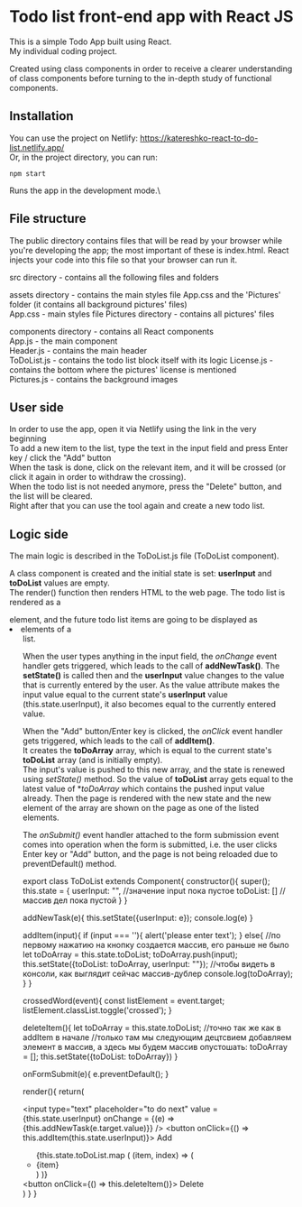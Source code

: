 # Todo list front-end app with React JS  

This is a simple Todo App built using React.  
My individual coding project.  

Created using class components in order to receive a clearer understanding of class components before turning to the in-depth study of functional components.  

## Installation

You can use the project on Netlify: https://katereshko-react-to-do-list.netlify.app/  
Or, in the project directory, you can run:  

`npm start`  

Runs the app in the development mode.\  

## File structure  

The public directory contains files that will be read by your browser while you're developing the app; the most important of these is index.html. React injects your code into this file so that your browser can run it. 

src directory - contains all the following files and folders  

assets directory - contains the main styles file App.css and the 'Pictures' folder (it contains all background pictures' files)    
App.css - main styles file
Pictures directory - contains all pictures' files  

components directory - contains all React components  
App.js - the main component  
Header.js - contains the main header  
ToDoList.js - contains the todo list block itself with its logic
License.js - contains the bottom where the pictures' license is mentioned  
Pictures.js - contains the background images  

## User side  

In order to use the app, open it via Netlify using the link in the very beginning  
To add a new item to the list, type the text in the input field and press Enter key / click the "Add" button  
When the task is done, click on the relevant item, and it will be crossed (or click it again in order to withdraw the crossing).  
When the todo list is not needed anymore, press the "Delete" button, and the list will be cleared.  
Right after that you can use the tool again and create a new todo list.  

## Logic side  

The main logic is described in the ToDoList.js file (ToDoList component).  

A class component is created and the initial state is set: **userInput** and **toDoList** values are empty.  
The render() function then renders HTML to the web page. The todo list is rendered as a <form> element, and the future todo list items are going to be displayed as <li> elements of a <ul> list.   

When the user types anything in the input field, the _onChange_ event handler gets triggered, which leads to the call of **addNewTask()**. The **setState()** is called then and the **userInput** value changes to the value that is currently entered by the user. As the value attribute makes the input value equal to the current state's **userInput** value (this.state.userInput), it also becomes equal to the currently entered value.  

When the "Add" button/Enter key is clicked, the _onClick_ event handler gets triggered, which leads to the call of **addItem()**.  
It creates the **toDoArray** array, which is equal to the current state's **toDoList** array (and is initially empty).  
The input's value is pushed to this new array, and the state is renewed using _setState()_ method. So the value of **toDoList** array gets equal to the latest value of **toDoArray* which contains the pushed input value already. Then the page is rendered with the new state and the new element of the array are shown on the page as one of the listed elements.  

The _onSubmit()_ event handler attached to the form submission event comes into operation when the form is submitted, i.e. the user clicks Enter key or "Add" button, and the page is not being reloaded due to preventDefault() method.  


export class ToDoList extends Component{
  constructor(){
    super();
    this.state = {
      userInput: "", //значение input пока пустое
      toDoList: [] //массив дел пока пустой
    }
  }

  addNewTask(e){
    this.setState({userInput: e});
    console.log(e)
  }

  addItem(input){
    if (input === ''){
      alert('please enter text');
    } else{
    //по первому нажатию на кнопку создается массив, его раньше не было
    let toDoArray = this.state.toDoList;
    toDoArray.push(input);
    this.setState({toDoList: toDoArray, userInput: ""});
    //чтобы видеть в консоли, как выглядит сейчас массив-дублер
    console.log(toDoArray);
    }
  }

  crossedWord(event){
    const listElement = event.target;
    listElement.classList.toggle('crossed');
  }

  deleteItem(){
    let toDoArray = this.state.toDoList;
    //точно так же как в addItem в начале
    //только там мы следующим децтсвием добавляем элемент в массив, а здесь мы будем массив опустошать:
    toDoArray = [];
    this.setState({toDoList: toDoArray})
  }

  onFormSubmit(e){
    e.preventDefault();
  }

  render(){
    return(
      <div className="form_wrapper">
      <form onSubmit = {this.onFormSubmit}> 
        <input type="text" placeholder="to do next" 
        value = {this.state.userInput}
        onChange = {(e) => {this.addNewTask(e.target.value)}}
        />
        <button onClick={() => this.addItem(this.state.userInput)}>
          Add
        </button>
        <ul>
          {this.state.toDoList.map ( (item, index) => (<li onClick={this.crossedWord} key={index}>{item}</li>)
          )}
        </ul>
        <button onClick={() => this.deleteItem()}>
          Delete
        </button>
      </form>
      </div>
    )
  }
}

